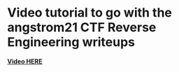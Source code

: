 # Video tutorial to go with the angstrom21 CTF Reverse Engineering writeups
**[Video HERE](https://youtu.be/MhkVkOpj5OI)**
